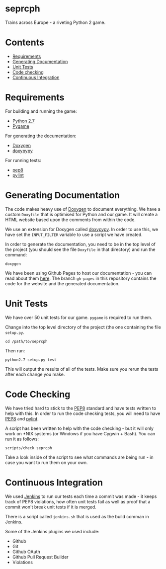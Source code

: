 seprcph
=======

Trains across Europe - a riveting Python 2 game.

Contents
==========
- [Requirements](#requirements)
- [Generating Documentation](#generating-documentation)
- [Unit Tests](#unit-tests)
- [Code checking](#code-checking)
- [Continuous Integration](#continuous-integration)

Requirements
==========
For building and running the game:
- [Python 2.7](https://www.python.org/)
- [Pygame](http://www.pygame.org/news.html)

For generating the documentation:
- [Doxygen](http://www.pygame.org/news.html)
- [doxypypy](https://github.com/Feneric/doxypypy)

For running tests:
- [pep8](https://pypi.python.org/pypi/pep8)
- [pylint](http://www.pylint.org/)

Generating Documentation
==========
The code makes heavy use of [Doxygen](http://www.stack.nl/~dimitri/doxygen/) to document everything. We have a custom ```Doxyfile``` that is optimised for Python and our game. It will create a HTML website based upon the comments from within the code.

We use an extension for Doxygen called [doxypypy](https://github.com/Feneric/doxypypy). In order to use this, we have set the ```INPUT_FILTER``` variable to use a script we have created.

In order to generate the documentation, you need to be in the top level of the project (you should see the file ```Doxyfile``` in that directory) and run the command:

```
doxygen
```

We have been using Github Pages to host our documentation - you can read about them [here](https://pages.github.com/). The branch ```gh-pages``` in this repository contains the code for the website and the generated documentation.

Unit Tests
==========
We have over 50 unit tests for our game. ```pygame``` is required to run them.

Change into the top level directory of the project (the one containing the file ```setup.py```.

```
cd /path/to/seprcph
```

Then run:

```
python2.7 setup.py test
```

This will output the results of all of the tests. Make sure you rerun the tests after each change you make.

Code Checking
==========
We have tried hard to stick to the [PEP8](https://www.python.org/dev/peps/pep-0008/) standard and have tests written to help with this. In order to run the code checking tests, you will need to have [PEP8](https://pypi.python.org/pypi/pep8) and [pylint](http://www.pylint.org/).

A script has been written to help with the code checking - but it will only work on *NIX systems (or Windows if you have Cygwin + Bash). You can run it as follows:

```
scripts/check seprcph
```

Take a look inside of the script to see what commands are being run - in case you want to run them on your own.

Continuous Integration
==========
We used [Jenkins](http://jenkins-ci.org/) to run our tests each time a commit was made - it keeps track of PEP8 violations, how often unit tests fail as well as proof that a commit won't break unit tests if it is merged.

There is a script called ```jenkins.sh``` that is used as the build comman in Jenkins.

Some of the Jenkins plugins we used include:
- Github
- Git
- Github OAuth
- Github Pull Request Builder
- Violations
